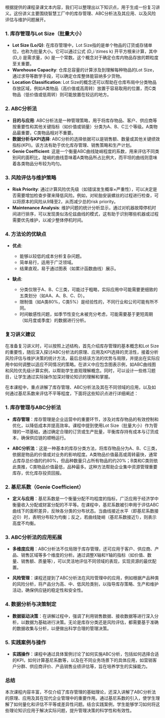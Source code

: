 根据提供的课程录课文本内容，我们可以整理出以下知识点，用于生成一份复习讲义。这份讲义主要围绕智慧工厂中的库存管理、ABC分析法及其应用、以及风险评估与维护问题展开。

### 1. 库存管理与Lot Size（批量大小）

- **Lot Size (Lo/Q)**: 在库存管理中，Lot Size指的是单个物品的订货或存储单位，也称为批量大小。它可以通过公式 \(D_i \times k\) 开平方根来计算，其中 \(D_i\) 是需求量，\(k\) 是一个常数。这个概念对于确定仓库内物品存放的颗粒度至关重要。
- **Warehouse Capacity**: 仓库总容量的计算涉及到理解每种物品的Lot Size，通过求导等数学手段，可以确定仓库整体能容纳多少货物。
- **Location Classification**: Lot Size的概念还可以帮助在仓库布局中分类物品存放区域，例如A类物品（高价值或高周转）放置于容易取用的位置，而C类物品（低价值或低周转）则可能放置在较远的地方。

### 2. ABC分析法

- **目的与应用**: ABC分析法是一种管理策略，用于将库存物品、客户、供应商等按重要性和其他关键指标（如价值或销量）分类为A、B、C三个等级。A类物品最重要，C类物品相对不重要。
- **数据分析与KPI选择**: ABC分析的选择依据可以是销售额、数量或其他关键绩效指标(KPI)。该方法有助于优化库存管理、销售策略和生产计划。
- **Genie Coefficient**: 这是一个衡量ABC曲线陡峭程度的系数，用来评估不同类别间的面积比，陡峭的曲线意味着A类物品所占比例大，而平坦的曲线则意味着各类物品分布较为均匀。

### 3. 风险评估与维护策略

- **Risk Priority**: 通过计算风险优先级（如错误发生概率×严重性），可以决定是否需要增加检查步骤来降低风险。例如，对轮胎安装螺丝的过程进行检查，可以将原本的风险从9降至2，从而减少总的risk priority。
- **Maintenance Analysis**: 维护问题的统计分析显示，通过对机器故障停机时间进行排序，可以发现类似洛伦兹曲线的模式，这有助于识别哪些机器或过程需要优先维护，以减少整体停机时间。

### 4. 方法论的优缺点

- **优点**:
  
  - 能够以较低的成本分析复杂问题。
  - 简单易行，适用于广泛领域。
  - 结果直观，易于通过图表（如累计函数曲线）展示。

- **缺点**:
  
  - 分类仅限于A、B、C三类，可能过于粗略，实际应用中可能需要更细致的五类划分（如AA、A、B、C、D）。
  - 限制值（如A类80%，C类5%）是经验性的，不同行业和公司可能有所不同。
  - 时间敏感性问题，如季节性变化未被充分考虑，可能需要基于更短周期（如月度或季度）的数据进行分析。

### 复习讲义建议

在准备复习讲义时，可以按照上述结构，首先介绍库存管理的基本概念和Lot Size的重要性，随后深入探讨ABC分析法的原理、应用及KPI选择的灵活性，接着分析风险评估与维护决策的统计方法，最后总结该方法的优势与局限，并提出在实际应用中如何调整以适应不同情况的策略。在讲义中应包含图表示例，如ABC曲线图和风险优先级计算实例，以帮助学生直观理解概念。同时，可以设计一些练习题目，让学生通过实际操作加深对理论知识的理解和掌握。

在本课程中，重点讲解了库存管理、ABC分析法及其在不同领域的应用，以及如何通过基尼系数来评估不平等程度，下面将这些知识点进行详细阐述：

### 1. 库存管理与ABC分析法

- **库存管理**：库存管理是企业运营中的重要环节，涉及对库存物品的有效控制和优化，以降低成本并提高效率。课程中提到使用Lot Size（批量大小）作为管理的一项基础，通过确定合理的订货或生产批量，平衡库存持有成本与订货成本，确保供应链的顺畅运行。

- **ABC分析法**：这是一种基本的库存分类方法，将库存物品分为A、B、C三类，依据是物品的价值或对业务的影响程度。A类物品价值最高或周转最快，通常占库存总价值的约80%，但品种数量只占所有物品的约20%；B类和C类则依此类推，C类物品价值最低，品种最多。这种方法帮助企业集中资源管理重要库存，优化库存投资回报。

### 2. 基尼系数（Genie Coefficient）

- **定义与应用**：基尼系数是一个衡量分配不均程度的指标，广泛应用于经济学中衡量收入分配或财富分配的不平等。在课程中，基尼系数被引申用于评估ABC曲线下的面积差异，反映各分类的分布状态。当曲线接近水平（即基尼系数接近0）时，表明分布较为均衡；反之，若曲线陡峭（基尼系数接近1），则表示高度不均衡。

### 3. ABC分析法的应用拓展

- **多维度应用**：ABC分析法不仅局限于库存管理，还可应用于客户、供应商、产品、销售区域等多个维度的分析。通过调整X轴和Y轴的指标（如价值、数量、销售额、质量等），可以灵活地评估不同领域的表现，实现资源的最优配置。

- **风险管理**：课程还提到了ABC分析法在风险管理中的应用，例如根据产品种类的风险分析，将产品分为高、中、低风险类别，以指导库存策略、生产和维护活动，确保供应链的稳定性和安全性。

### 4. 数据分析与决策制定

- **数据驱动决策**：在讲解过程中，强调了利用销售数据、接收数据等进行深入分析，以数据为基础进行决策。无论是库存分类还是风险评估，都需要基于准确的数据收集与分析，以便做出科学合理的管理决策。

### 5. 实践案例与操作

- **实践操作**：课程中通过具体案例讨论了如何实施ABC分析，包括如何选择合适的KPI，如何计算基尼系数等，以及在不同业务场景下的具体应用，如营销客户分群、供应商评价、产品销售业绩评估等，旨在培养学生的实操能力。

### 总结

本次课程内容丰富，不仅介绍了库存管理的基础理论，还深入讲解了ABC分析法的原理、应用及其在现代企业管理中的重要作用。通过基尼系数的引入，使学生理解了如何量化和评估不平等或差异性问题。结合实践案例，学生能够学习如何将这些理论知识应用于解决实际问题，提升管理决策的科学性和有效性。
